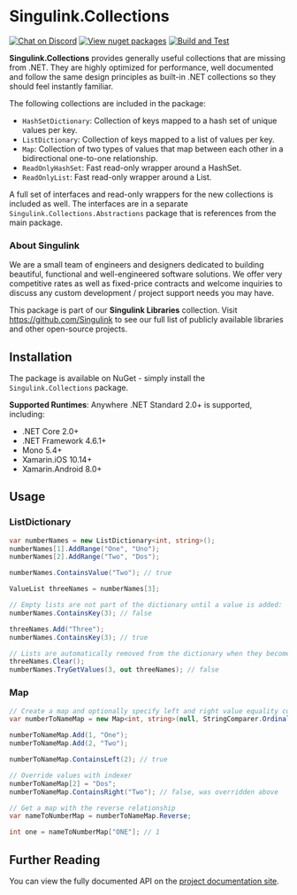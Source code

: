# Singulink.Collections

[![Chat on Discord](https://img.shields.io/discord/906246067773923490)](https://discord.gg/EkQhJFsBu6)
[![View nuget packages](https://img.shields.io/nuget/v/Singulink.Collections.svg)](https://www.nuget.org/packages/Singulink.Collections/)
[![Build and Test](https://github.com/Singulink/Singulink.Collections/workflows/build%20and%20test/badge.svg)](https://github.com/Singulink/Singulink.Collections?query=workflow%3A%22build+and+test%22)

**Singulink.Collections** provides generally useful collections that are missing from .NET. They are highly optimized for performance, well documented and follow the same design principles as built-in .NET collections so they should feel instantly familiar.

The following collections are included in the package:
- `HashSetDictionary`: Collection of keys mapped to a hash set of unique values per key.
- `ListDictionary`: Collection of keys mapped to a list of values per key.
- `Map`: Collection of two types of values that map between each other in a bidirectional one-to-one relationship.
- `ReadOnlyHashSet`: Fast read-only wrapper around a HashSet.
- `ReadOnlyList`: Fast read-only wrapper around a List.

A full set of interfaces and read-only wrappers for the new collections is included as well. The interfaces are in a separate `Singulink.Collections.Abstractions` package that is references from the main package.

### About Singulink

We are a small team of engineers and designers dedicated to building beautiful, functional and well-engineered software solutions. We offer very competitive rates as well as fixed-price contracts and welcome inquiries to discuss any custom development / project support needs you may have.

This package is part of our **Singulink Libraries** collection. Visit https://github.com/Singulink to see our full list of publicly available libraries and other open-source projects.

## Installation

The package is available on NuGet - simply install the `Singulink.Collections` package.

**Supported Runtimes**: Anywhere .NET Standard 2.0+ is supported, including:
- .NET Core 2.0+
- .NET Framework 4.6.1+
- Mono 5.4+
- Xamarin.iOS 10.14+
- Xamarin.Android 8.0+

## Usage

### ListDictionary

```c#
var numberNames = new ListDictionary<int, string>();
numberNames[1].AddRange("One", "Uno");
numberNames[2].AddRange("Two", "Dos");

numberNames.ContainsValue("Two"); // true

ValueList threeNames = numberNames[3];

// Empty lists are not part of the dictionary until a value is added:
numberNames.ContainsKey(3); // false

threeNames.Add("Three");
numberNames.ContainsKey(3); // true

// Lists are automatically removed from the dictionary when they become empty again
threeNames.Clear();
numberNames.TryGetValues(3, out threeNames); // false
```

### Map

```c#
// Create a map and optionally specify left and right value equality comparers
var numberToNameMap = new Map<int, string>(null, StringComparer.OrdinalIgnoreCase);

numberToNameMap.Add(1, "One");
numberToNameMap.Add(2, "Two");

numberToNameMap.ContainsLeft(2); // true

// Override values with indexer
numberToNameMap[2] = "Dos";
numberToNameMap.ContainsRight("Two"); // false, was overridden above

// Get a map with the reverse relationship
var nameToNumberMap = numberToNameMap.Reverse;

int one = nameToNumberMap["ONE"]; // 1

```

## Further Reading

You can view the fully documented API on the [project documentation site](https://www.singulink.com/Docs/Singulink.Collections/api/Singulink.Collections.html).